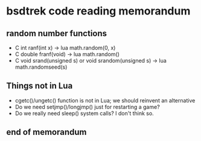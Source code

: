 # bsdtrek code reading memorandum

## random number functions

* C int ranf(int x) -> lua math.random(0, x)
* C double franf(void) -> lua math.random()
* C void srand(unsigned s) or void srandom(unsigned s) -> lua math.randomseed(s)

## Things not in Lua

* cgetc()/ungetc() function is not in Lua; we should reinvent an alternative
* Do we need setjmp()/longjmp() just for restarting a game?
* Do we really need sleep() system calls? I don't think so.

## end of memorandum
